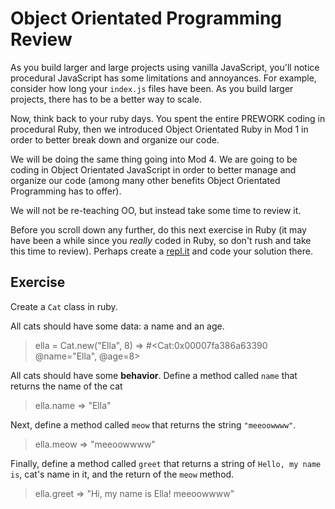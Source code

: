 # Object Orientated Programming Review

As you build larger and large projects using vanilla JavaScript, you'll notice procedural JavaScript has some limitations and annoyances. For example, consider how long your `index.js` files have been. As you build larger projects, there has to be a better way to scale.

Now, think back to your ruby days. You spent the entire PREWORK coding in procedural Ruby, then we introduced Object Orientated Ruby in Mod 1 in order to better break down and organize our code. 

We will be doing the same thing going into Mod 4. We are going to be coding in Object Orientated JavaScript in order to better manage and organize our code (among many other benefits Object Orientated Programming has to offer).

We will not be re-teaching OO, but instead take some time to review it. 

Before you scroll down any further, do this next exercise in Ruby (it may have been a while since you _really_ coded in Ruby, so don't rush and take this time to review). Perhaps create a [repl.it](https://repl.it/languages/ruby) and code your solution there.

## Exercise 

Create a `Cat` class in ruby. 

All cats should have some data: a name and an age. 

> ella = Cat.new("Ella", 8)
 => #<Cat:0x00007fa386a63390 @name="Ella", @age=8> 

All cats should have some **behavior**. Define a method called `name` that returns the name of the cat 
> ella.name
 => "Ella" 

Next, define a method called `meow` that returns the string `"meeoowwww"`.
> ella.meow
 => "meeoowwww" 

Finally, define a method called `greet` that returns a string of `Hello, my name is`, cat's name in it, and the return of the `meow` method.
> ella.greet
 => "Hi, my name is Ella! meeoowwww" 
